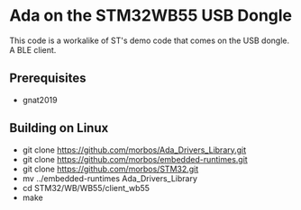 # Ada on the STM32WB55 USB Dongle

This code is a workalike of ST's demo code that comes on the USB dongle. A BLE client.

## Prerequisites
- gnat2019

## Building on Linux
- git clone https://github.com/morbos/Ada_Drivers_Library.git
- git clone https://github.com/morbos/embedded-runtimes.git
- git clone https://github.com/morbos/STM32.git
- mv ../embedded-runtimes Ada_Drivers_Library
- cd STM32/WB/WB55/client_wb55
- make
